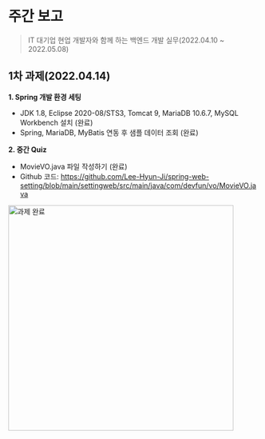 # 주간 보고
> IT 대기업 현업 개발자와 함께 하는 백엔드 개발 실무(2022.04.10 ~ 2022.05.08) 

## 1차 과제(2022.04.14)

**1. Spring 개발 환경 세팅**
- JDK 1.8, Eclipse 2020-08/STS3, Tomcat 9, MariaDB 10.6.7, MySQL Workbench 설치 (완료)
- Spring, MariaDB, MyBatis 연동 후 샘플 데이터 조회 (완료)
 
**2. 중간 Quiz**
- MovieVO.java 파일 작성하기 (완료)
- Github 코드: https://github.com/Lee-Hyun-Ji/spring-web-setting/blob/main/settingweb/src/main/java/com/devfun/vo/MovieVO.java


<img width="451" alt="과제 완료" src="https://user-images.githubusercontent.com/84483522/163295394-48b89f9b-5fd6-4922-b6bb-468432290a15.PNG">
